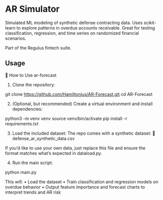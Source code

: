 # AR Simulator

Simulated ML modeling of synthetic defense contracting data. Uses scikit-learn to explore patterns in overdue accounts receivable. Great for testing classification, regression, and time series on randomized financial scenarios.

Part of the Regulus fintech suite.

## Usage

🔧 How to Use ar-forecast

1. Clone the repository:

git clone https://github.com/Hamiltonius/AR-Forecast.git
cd AR-Forecast

2. (Optional, but recommended) Create a virtual environment and install dependencies:

python3 -m venv venv
source venv/bin/activate
pip install -r requirements.txt

3. Load the included dataset:
The repo comes with a synthetic dataset:
📄 defense_ar_synthetic_data.csv

If you’d like to use your own data, just replace this file and ensure the format matches what’s expected in dataload.py.

4. Run the main script:

python main.py

This will:
	•	Load the dataset
	•	Train classification and regression models on overdue behavior
	•	Output feature importance and forecast charts to interpret trends and AR risk